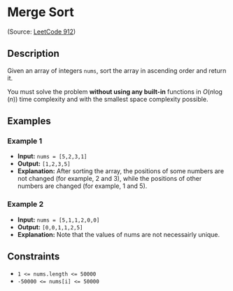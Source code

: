 # Merge Sort

(Source: [LeetCode 912](https://leetcode.com/problems/sort-an-array/))

## Description

Given an array of integers `nums`, sort the array in ascending order and return it.

You must solve the problem **without using any built-in** functions in $O(n \log(n))$ time complexity and with the smallest space complexity possible.

## Examples

### Example 1

* **Input:** `nums = [5,2,3,1]`
* **Output:** `[1,2,3,5]`
* **Explanation:** After sorting the array, the positions of some numbers are not changed (for example, 2 and 3), while the positions of other numbers are changed (for example, 1 and 5).

### Example 2

* **Input:** `nums = [5,1,1,2,0,0]`
* **Output:** `[0,0,1,1,2,5]`
* **Explanation:** Note that the values of nums are not necessairly unique.

## Constraints

* `1 <= nums.length <= 50000`
* `-50000 <= nums[i] <= 50000`
